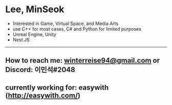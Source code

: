 Lee, MinSeok
=============
- Interested in Game, Virtual Space, and Media Arts
- use C++ for most cases, C# and Python for limited purposes
- Unreal Engine, Unity
- Nest.JS
-------------
## How to reach me: winterreise94@gmail.com or Discord: 이민석#2048

## currently working for: easywith (http://easywith.com/)
